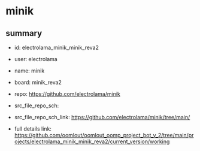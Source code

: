 # minik
 
## summary 
* id: electrolama_minik_minik_reva2
* user: electrolama
* name: minik
* board: minik_reva2
* repo: https://github.com/electrolama/minik



* src_file_repo_sch: 
* src_file_repo_sch_link: https://github.com/electrolama/minik/tree/main/
* full details link: https://github.com/oomlout/oomlout_oomp_project_bot_v_2/tree/main/projects/electrolama_minik_minik_reva2/current_version/working  






